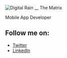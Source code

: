 ![Digital Rain __ The Matrix](https://user-images.githubusercontent.com/57676305/187027028-87e8da4f-d753-4671-94f5-cae8e27085df.gif)

Mobile App Developer

## Follow me on:

- [Twitter](https://twitter.com/tumiOnIt)
- [LinkedIn](https://linkedin.com/in/oluwatumininu-ojo)
